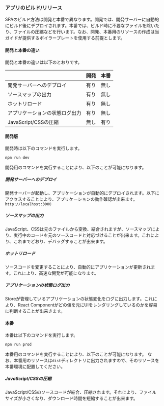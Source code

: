 ### アプリのビルド/リリース
SPAのビルド方法は開発と本番で異なります。開発では、開発サーバーに自動的にビルド後にデプロイされます。本番では、ビルド時に不要なファイルを除いたり、ファイルの圧縮などを行います。なお、開発、本番用のリソースの作成は当ガイドが提供するボイラープレートを使用する前提とします。

#### 開発と本番の違い
開発と本番の違いは以下のとおりです。

|  | 開発 | 本番 |
| ------------- |:-------------:|:-------------:|
| 開発サーバーへのデプロイ | 有り | 無し |
| ソースマップの出力 | 有り | 無し |
| ホットリロード | 有り | 無し |
| アプリケーションの状態ログ出力 | 有り | 無し |
| JavaScript/CSSの圧縮 | 無し | 有り |

#### 開発版
開発時は以下のコマンドを実行します。
```
npm run dev
```
開発用のコマンドを実行することにより、以下のことが可能になります。

##### 開発サーバーへのデプロイ
開発サーバーが起動し、アプリケーションが自動的にデプロイされます。以下にアクセスすることにより、アプリケーションの動作確認が出来ます。  
`http://localhost:3000`

##### ソースマップの出力
JavaScript、CSSは元のファイルから変換、結合されますが、ソースマップにより、実行中のコードを元のソースコードと対応づけることが出来ます。これにより、これまでどおり、デバッグすることが出来ます。

##### ホットリロード
ソースコードを変更することにより、自動的にアプリケーションが更新されます。これにより、高速な開発が可能になります。

##### アプリケーションの状態ログ出力
Storeが管理しているアプリケーションの状態変化をログに出力します。これにより、React Componentがどの値を元にUIをレンダリングしているのかを容易に判断することが出来きます。

#### 本番
本番は以下のコマンドを実行します。
```
npm run prod
```
本番用のコマンドを実行することにより、以下のことが可能になります。
なお、本番用のリソースは`dist`ディレクトリに出力されますので、そのリソースを本番環境に配置してください。

##### JavaScript/CSSの圧縮
JavaScript/CSSのソースコードが結合、圧縮されます。それにより、ファイルサイズが小さくなり、ダウンロード時間を短縮することが出来ます。

